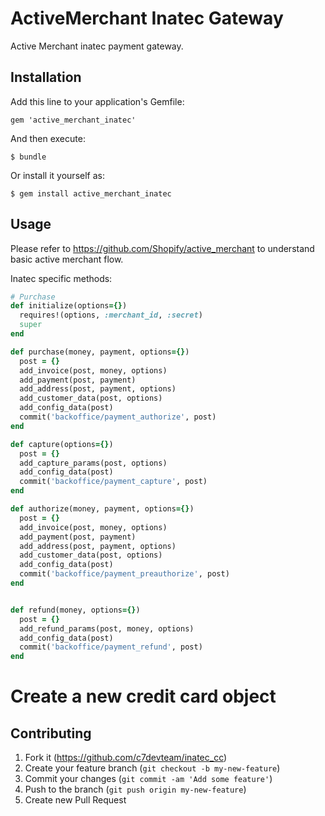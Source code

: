 # ActiveMerchant Inatec Gateway

Active Merchant inatec payment gateway. 

## Installation

Add this line to your application's Gemfile:

    gem 'active_merchant_inatec'

And then execute:

    $ bundle

Or install it yourself as:

    $ gem install active_merchant_inatec

## Usage

Please refer to https://github.com/Shopify/active_merchant to understand basic active merchant flow.

Inatec specific methods:

```ruby
# Purchase
def initialize(options={})
  requires!(options, :merchant_id, :secret)
  super
end

def purchase(money, payment, options={})
  post = {}
  add_invoice(post, money, options)
  add_payment(post, payment)
  add_address(post, payment, options)
  add_customer_data(post, options)
  add_config_data(post)
  commit('backoffice/payment_authorize', post)
end

def capture(options={})
  post = {}
  add_capture_params(post, options)
  add_config_data(post)
  commit('backoffice/payment_capture', post)
end

def authorize(money, payment, options={})
  post = {}
  add_invoice(post, money, options)
  add_payment(post, payment)
  add_address(post, payment, options)
  add_customer_data(post, options)
  add_config_data(post)
  commit('backoffice/payment_preauthorize', post)
end


def refund(money, options={})
  post = {}
  add_refund_params(post, money, options)
  add_config_data(post)
  commit('backoffice/payment_refund', post)
end
```



# Create a new credit card object

## Contributing

1. Fork it (https://github.com/c7devteam/inatec_cc)
2. Create your feature branch (`git checkout -b my-new-feature`)
3. Commit your changes (`git commit -am 'Add some feature'`)
4. Push to the branch (`git push origin my-new-feature`)
5. Create new Pull Request
